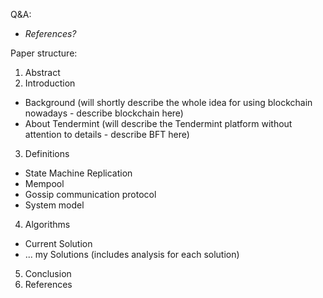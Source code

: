 
Q&A:
- *References?*

Paper structure:
1. Abstract
2. Introduction
* Background (will shortly describe the whole idea for using blockchain nowadays - describe blockchain here)
* About Tendermint (will describe the Tendermint platform without attention to details - describe BFT here)
3. Definitions
* State Machine Replication
* Mempool
* Gossip communication protocol
* System model
4. Algorithms
* Current Solution
* ... my Solutions (includes analysis for each solution)
5. Conclusion
6. References
